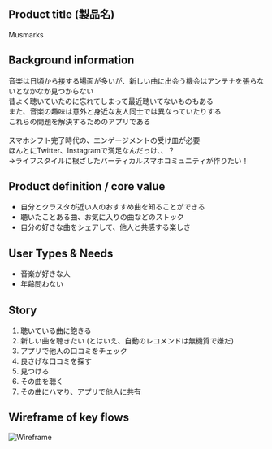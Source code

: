 ## Product title (製品名)
Musmarks

## Background information
音楽は日頃から接する場面が多いが、新しい曲に出会う機会はアンテナを張らないとなかなか見つからない \
昔よく聴いていたのに忘れてしまって最近聴いてないものもある \
また、音楽の趣味は意外と身近な友人同士では異なっていたりする \
これらの問題を解決するためのアプリである \
\
スマホシフト完了時代の、エンゲージメントの受け皿が必要 \
ほんとにTwitter、Instagramで満足なんだっけ、、？ \
→ライフスタイルに根ざしたバーティカルスマホコミュニティが作りたい！

## Product definition / core value
- 自分とクラスタが近い人のおすすめ曲を知ることができる
- 聴いたことある曲、お気に入りの曲などのストック
- 自分の好きな曲をシェアして、他人と共感する楽しさ

## User Types & Needs
- 音楽が好きな人
- 年齢問わない

## Story
1. 聴いている曲に飽きる
2. 新しい曲を聴きたい (とはいえ、自動のレコメンドは無機質で嫌だ)
3. アプリで他人の口コミをチェック
4. 良さげな口コミを探す
5. 見つける
6. その曲を聴く
7. その曲にハマり、アプリで他人に共有

## Wireframe of key flows
![Wireframe](https://i.imgur.com/TS7gHhS.png)
